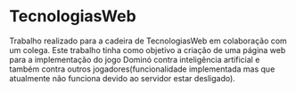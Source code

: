 # TecnologiasWeb
Trabalho realizado para a cadeira de TecnologiasWeb em colaboração com um colega.
Este trabalho tinha como objetivo a criação de uma página web para a implementação do jogo Dominó contra inteligência artificial e também contra outros jogadores(funcionalidade implementada mas que atualmente não funciona devido ao servidor estar desligado).

